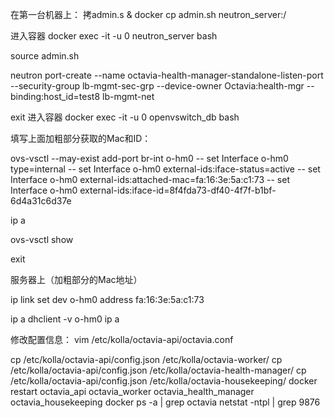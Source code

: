 

在第一台机器上：
拷admin.s
& docker cp admin.sh neutron_server:/

进入容器
docker exec -it -u 0 neutron_server bash

 source admin.sh
 
 neutron port-create --name octavia-health-manager-standalone-listen-port --security-group lb-mgmt-sec-grp --device-owner Octavia:health-mgr --binding:host_id=test8 lb-mgmt-net
 
 exit
进入容器
 docker exec -it -u 0 openvswitch_db bash
 
填写上面加粗部分获取的Mac和ID：

  ovs-vsctl  --may-exist add-port br-int o-hm0 -- set Interface o-hm0 type=internal -- set Interface o-hm0 external-ids:iface-status=active -- set Interface o-hm0 external-ids:attached-mac=fa:16:3e:5a:c1:73 -- set Interface o-hm0 external-ids:iface-id=8f4fda73-df40-4f7f-b1bf-6d4a31c6d37e
  
 ip a
 
 ovs-vsctl show

  exit
  
服务器上（加粗部分的Mac地址）

 ip link set dev o-hm0 address fa:16:3e:5a:c1:73
 
 ip a
 dhclient -v o-hm0 
 ip a


修改配置信息：
 vim /etc/kolla/octavia-api/octavia.conf

   cp /etc/kolla/octavia-api/config.json /etc/kolla/octavia-worker/
   cp /etc/kolla/octavia-api/config.json /etc/kolla/octavia-health-manager/
   cp /etc/kolla/octavia-api/config.json /etc/kolla/octavia-housekeeping/
 docker restart octavia_api octavia_worker octavia_health_manager octavia_housekeeping
 docker ps -a | grep octavia
 netstat -ntpl | grep 9876

